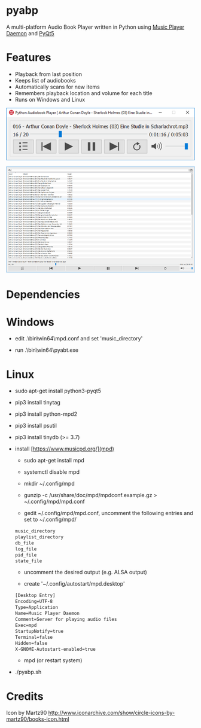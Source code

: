 # pyabp

A multi-platform Audio Book Player written in Python using [Music Player Daemon](https://www.musicpd.org/) and [PyQt5](https://pypi.python.org/pypi/PyQt5)

# Features

* Playback from last position
* Keeps list of audiobooks
* Automatically scans for new items
* Remembers playback location and volume for each title
* Runs on Windows and Linux

![player standalone](https://raw.githubusercontent.com/frankenjoe/pyabp/master/python/pics/pyabp1.png?raw=true "Player standalone")

![player with library](https://raw.githubusercontent.com/frankenjoe/pyabp/master/python/pics/pyabp2.png?raw=true "Player with library")

# Dependencies

# Windows

* edit .\bin\win64\mpd.conf and set 'music_directory'

* run .\bin\win64\pyabt.exe

# Linux

* sudo apt-get install python3-pyqt5

* pip3 install tinytag

* pip3 install python-mpd2

* pip3 install psutil

* pip3 install tinydb (>= 3.7)

* install [https://www.musicpd.org/](mpd)

	* sudo apt-get install mpd

	* systemctl disable mpd

	* mkdir ~/.config/mpd

	* gunzip -c /usr/share/doc/mpd/mpdconf.example.gz > ~/.config/mpd/mpd.conf 

	* gedit ~/.config/mpd/mpd.conf, uncomment the following entries and set to ~/.config/mpd/<entry>

	```
	music_directory
	playlist_directory
	db_file
	log_file
	pid_file
	state_file 
	```

	* uncomment the desired output (e.g. ALSA output)

	* create '~/.config/autostart/mpd.desktop'

	```
	[Desktop Entry]
	Encoding=UTF-8
	Type=Application
	Name=Music Player Daemon
	Comment=Server for playing audio files
	Exec=mpd
	StartupNotify=true
	Terminal=false
	Hidden=false
	X-GNOME-Autostart-enabled=true
	```

	* mpd (or restart system)

* ./pyabp.sh

# Credits

Icon by Martz90
http://www.iconarchive.com/show/circle-icons-by-martz90/books-icon.html

